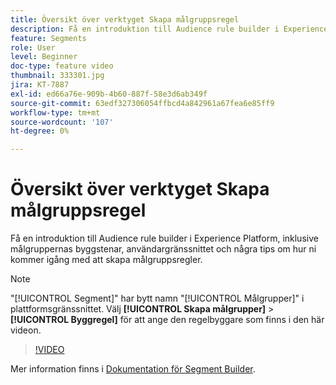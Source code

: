 ```yaml
---
title: Översikt över verktyget Skapa målgruppsregel
description: Få en introduktion till Audience rule builder i Experience Platform, inklusive målgruppernas byggstenar, användargränssnittet och några tips om hur ni kommer igång med att skapa målgruppsregler.
feature: Segments
role: User
level: Beginner
doc-type: feature video
thumbnail: 333301.jpg
jira: KT-7887
exl-id: ed66a76e-909b-4b60-887f-58e3d6ab349f
source-git-commit: 63edf327306054ffbcd4a842961a67fea6e85ff9
workflow-type: tm+mt
source-wordcount: '107'
ht-degree: 0%

---
```


# Översikt över verktyget Skapa målgruppsregel

Få en introduktion till Audience rule builder i Experience Platform, inklusive målgruppernas byggstenar, användargränssnittet och några tips om hur ni kommer igång med att skapa målgruppsregler.

>[!NOTE]
>
> &quot;[!UICONTROL Segment]&quot; har bytt namn &quot;[!UICONTROL Målgrupper]&quot; i plattformsgränssnittet. Välj **[!UICONTROL Skapa målgrupper]** > **[!UICONTROL Byggregel]** för att ange den regelbyggare som finns i den här videon.


>[!VIDEO](https://video.tv.adobe.com/v/333301/?quality=12&learn=on)

Mer information finns i [Dokumentation för Segment Builder](https://experienceleague.adobe.com/docs/experience-platform/segmentation/ui/segment-builder.html).
